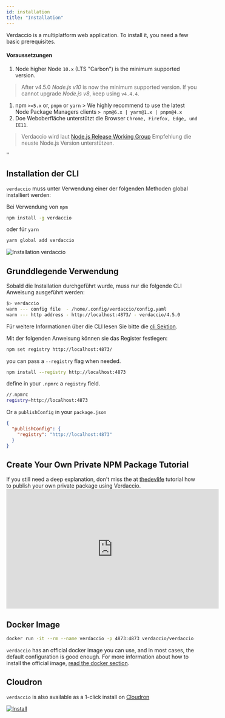 ```yaml
---
id: installation
title: "Installation"
---
```


Verdaccio is a multiplatform web application. To install it, you need a few basic prerequisites.

#### Voraussetzungen

1. Node higher Node `10.x` (LTS "Carbon") is the minimum supported version.

> After v4.5.0 *Node.js v10* is now the minimum supported version. If you cannot upgrade *Node.js v8*, keep using `v4.4.4`.

1. npm `>=5.x` or, `pnpm` or `yarn` > We highly recommend to use the latest Node Package Managers clients `> npm@6.x | yarn@1.x | pnpm@4.x`
2. Doe Weboberfläche unterstützt die Browser `Chrome, Firefox, Edge, und IE11`.

> Verdaccio wird laut [Node.js Release Working Group](https://github.com/nodejs/Release) Empfehlung die neuste Node.js Version unterstützen.

<div id="codefund">''</div>

## Installation der CLI

`verdaccio` muss unter Verwendung einer der folgenden Methoden global installiert werden:

Bei Verwendung von `npm`

```bash
npm install -g verdaccio
```

oder für `yarn`

```bash
yarn global add verdaccio
```

![Installation verdaccio](assets/install_verdaccio.gif)

## Grunddlegende Verwendung

Sobald die Installation durchgeführt wurde, muss nur die folgende CLI Anweisung ausgeführt werden:

```bash
$> verdaccio
warn --- config file  - /home/.config/verdaccio/config.yaml
warn --- http address - http://localhost:4873/ - verdaccio/4.5.0
```

Für weitere Informationen über die CLI lesen Sie bitte die [cli Sektion](cli.md).

Mit der folgenden Anweisung können sie das Register festlegen:

```bash
npm set registry http://localhost:4873/
```

you can pass a `--registry` flag when needed.

```bash
npm install --registry http://localhost:4873
```

define in your `.npmrc` a `registry` field.

```bash
//.npmrc
registry=http://localhost:4873
```

Or a `publishConfig` in your `package.json`

```json
{
  "publishConfig": {
    "registry": "http://localhost:4873"
  }
}
```

## Create Your Own Private NPM Package Tutorial

If you still need a deep explanation, don't miss the at [thedevlife](https://mybiolink.co/thedevlife) tutorial how to publish your own private package using Verdaccio. <iframe width="560" height="315" src="https://www.youtube.com/embed/Co0RwdpEsag?enablejsapi=1" frameborder="0" allow="accelerometer; autoplay; encrypted-media; gyroscope; picture-in-picture" allowfullscreen mark="crwd-mark"></iframe> 

## Docker Image

```bash
docker run -it --rm --name verdaccio -p 4873:4873 verdaccio/verdaccio
```

`verdaccio` has an official docker image you can use, and in most cases, the default configuration is good enough. For more information about how to install the official image, [read the docker section](docker.md).

## Cloudron

`verdaccio` is also available as a 1-click install on [Cloudron](https://cloudron.io)

[![Install](https://cloudron.io/img/button.svg)](https://cloudron.io/button.html?app=org.eggertsson.verdaccio)